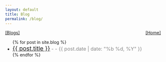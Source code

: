 ```yaml
---
layout: default
title: Blog
permalink: /blog/
---
```


<div style="display: flex; justify-content: space-between; align-items: center;">
  <a href="/blog/" class="terminal-btn-title">[Blogs]</a>
  <a href="/" class="terminal-btn">[Home]</a>
</div><div class="terminal-divider"></div>



<ul>
  {% for post in site.blog %}
    <li>
      <a style="font-size: 1.2rem;" class="terminal-btn" href="{{ post.url }}">{{ post.title }}</a> 
      <span style="color: #888; font-size: 1rem;">  - - {{ post.date | date: "%b %d, %Y" }}</span>
    </li>
  {% endfor %}
</ul>


<div class="terminal-divider"></div>

